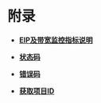 # 附录<a name="eip_api06_0001"></a>

-   **[EIP及带宽监控指标说明](EIP及带宽监控指标说明.md)**  

-   **[状态码](状态码.md)**  

-   **[错误码](错误码.md)**  

-   **[获取项目ID](获取项目ID.md)**  



